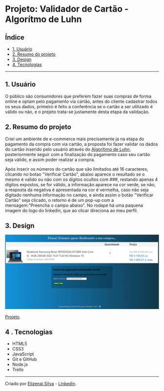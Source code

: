 # Projeto: Validador de Cartão - Algorítmo de Luhn


## Índice

- [1. Usuário](#1-Usuário)
- [2. Resumo do projeto](#2-Resumo-do-projeto)
- [3. Design](#3-Design)
- [4. Tecnologias](#4-Tecnologias)

---

## 1. Usuário


 O público são consumidores que preferem fazer suas compras de forma online e optam pelo pagamento via cartão, antes do cliente cadastrar todos os seus dados, primeiro é feito a conferência se o cartão a ser utilizado é válido ou não, e o prejeto trata-se justamente desta etapa da validação.

## 2. Resumo do projeto

Criei um ambiente de e-commerce mais precisamente ja na etapa do pagamento da compra com via cartão, a proposta foi fazer validar os dados do cartão inserido pelo usuário através do [Algorítimo de Luhn](https://en.wikipedia.org/wiki/Luhn_algorithm), posteriormente seguir com a finalização do pagamento caso seu cartão seja válido, e assim poder realizar a compra.

Após inserir os números do cartão que são limitados até 16 caracteres, clicando no botao "Verificar Cartão", abaixo aparece o resultado se o mesmo é valido ou não com os dígitos ocultos com ###, restando apenas 4 dígitos expostos, se for válido, a informação aparece na cor verde, se não, a resposta da negativa é apresentada na cor é vermelha, caso não seja digitado nenhuma informação no campo, e ainda assim o botão "Verificar Cartão" seja clicado, o retorno é de um pop-up com a mensagem:"Preencha o campo abaixo".
No rodapé há uma paquena imagem do logo do linkedin, que ao clicar direciona ao meu perfil.


## 3. Design

<img src="src/TELA.PNG" alt="Print da tela">

[Projeto](https://elizenai.github.io/SAP007-card-validation/).

## 4 . Tecnologias
- HTML5
- CSS3
- JavaScript
- Git e GitHub
- Node.js
- Trello

---
Criado por [Elizenai Silva](https://github.com/elizenai) - [Linkedin](https://www.linkedin.com/in/elizenai/).
